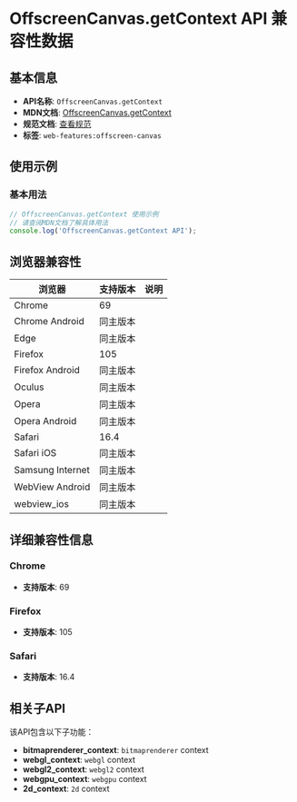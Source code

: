 # OffscreenCanvas.getContext API 兼容性数据

## 基本信息

- **API名称**: `OffscreenCanvas.getContext`
- **MDN文档**: [OffscreenCanvas.getContext](https://developer.mozilla.org/docs/Web/API/OffscreenCanvas/getContext)
- **规范文档**: [查看规范](https://html.spec.whatwg.org/multipage/canvas.html#dom-offscreencanvas-getcontext-dev)
- **标签**: `web-features:offscreen-canvas`

## 使用示例

### 基本用法

```javascript
// OffscreenCanvas.getContext 使用示例
// 请查阅MDN文档了解具体用法
console.log('OffscreenCanvas.getContext API');
```

## 浏览器兼容性

| 浏览器 | 支持版本 | 说明 |
|--------|----------|------|
| Chrome | 69 |  |
| Chrome Android | 同主版本 |  |
| Edge | 同主版本 |  |
| Firefox | 105 |  |
| Firefox Android | 同主版本 |  |
| Oculus | 同主版本 |  |
| Opera | 同主版本 |  |
| Opera Android | 同主版本 |  |
| Safari | 16.4 |  |
| Safari iOS | 同主版本 |  |
| Samsung Internet | 同主版本 |  |
| WebView Android | 同主版本 |  |
| webview_ios | 同主版本 |  |

## 详细兼容性信息

### Chrome

- **支持版本**: 69

### Firefox

- **支持版本**: 105

### Safari

- **支持版本**: 16.4

## 相关子API

该API包含以下子功能：

- **bitmaprenderer_context**: `bitmaprenderer` context
- **webgl_context**: `webgl` context
- **webgl2_context**: `webgl2` context
- **webgpu_context**: `webgpu` context
- **2d_context**: `2d` context

